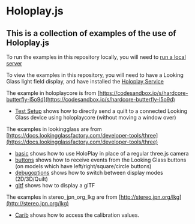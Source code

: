 # Holoplay.js
## This is a collection of examples of the use of Holoplay.js

To run the examples in this repository locally, you will need to [run a local server](https://docs.lookingglassfactory.com/developer-tools/three/localserver)

To view the examples in this repository, you will need to have a Looking Glass light field display, and have installed the [Holoplay Service](https://docs.lookingglassfactory.com/getting-started/holoplay-service#holoplay-service)

The example in holoplaycore is from [https://codesandbox.io/s/hardcore-butterfly-l5o9d](https://codesandbox.io/s/hardcore-butterfly-l5o9d)
- [Test Setup](holoplaycore/index.html) shows how to directly send a quilt to a connected Looking Glass device using holoplaycore (without moving a window over)

The examples in lookingglass are from [https://docs.lookingglassfactory.com/developer-tools/three](https://docs.lookingglassfactory.com/developer-tools/three)
- [basic](lookingglass/examples/basic) shows how to use HoloPlay in place of a regular three.js camera
- [buttons](lookingglass/examples/buttons) shows how to receive events from the Looking Glass buttons (on models which have left/right/square/circle buttons)
- [debugoptions](lookingglass/examples/debugobptions) shows how to switch between display modes (2D/3D/Quilt)
- [gltf](lookingglass/examples/gltf) shows how to display a glTF

The examples in stereo_jpn_org_lkg are from [http://stereo.jpn.org/lkg](http://stereo.jpn.org/lkg)
- [Carib](stereo_jpn_org_lkg/carib/index.html) shows how to access the calibration values.
